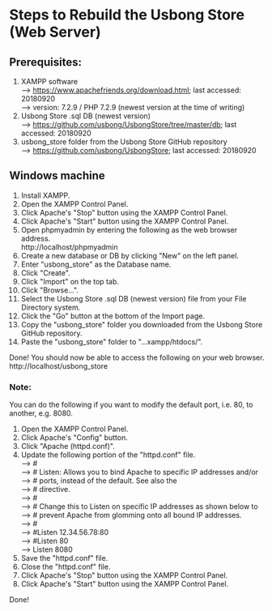 # Steps to Rebuild the Usbong Store (Web Server)
## Prerequisites:
1) XAMPP software<br>
--> https://www.apachefriends.org/download.html; last accessed: 20180920<br>
--> version: 7.2.9 / PHP 7.2.9 (newest version at the time of writing)
2) Usbong Store .sql DB (newest version)<br>
--> https://github.com/usbong/UsbongStore/tree/master/db; last accessed: 20180920<br>
3) usbong_store folder from the Usbong Store GitHub repository<br>
--> https://github.com/usbong/UsbongStore; last accessed: 20180920

## Windows machine
1) Install XAMPP.
2) Open the XAMPP Control Panel.
3) Click Apache's "Stop" button using the XAMPP Control Panel.
4) Click Apache's "Start" button using the XAMPP Control Panel.
5) Open phpmyadmin by entering the following as the web browser address.<br>
http://localhost/phpmyadmin<br>
6) Create a new database or DB by clicking "New" on the left panel.
7) Enter "usbong_store" as the Database name.
8) Click "Create".
9) Click "Import" on the top tab.
10) Click "Browse...".
11) Select the Usbong Store .sql DB (newest version) file from your File Directory system.
12) Click the "Go" button at the bottom of the Import page.
13) Copy the "usbong_store" folder you downloaded from the Usbong Store GitHub repository.
14) Paste the "usbong_store" folder to "...xampp/htdocs/".

Done! You should now be able to access the following on your web browser.<br>
http://localhost/usbong_store<br>
### <b>Note:</b><br>
You can do the following if you want to modify the default port, i.e. 80, to another, e.g. 8080.

1) Open the XAMPP Control Panel.
2) Click Apache's "Config" button.
3) Click "Apache (httpd.conf)".
4) Update the following portion of the "httpd.conf" file.<br>
--> #<br>
--> # Listen: Allows you to bind Apache to specific IP addresses and/or<br>
--> # ports, instead of the default. See also the <VirtualHost><br>
--> # directive.<br>
--> #<br>
--> # Change this to Listen on specific IP addresses as shown below to<br>
--> # prevent Apache from glomming onto all bound IP addresses.<br>
--> #<br>
--> #Listen 12.34.56.78:80<br>
--> #Listen 80<br>
--> Listen 8080<br>
5) Save the "httpd.conf" file.
6) Close the "httpd.conf" file.
7) Click Apache's "Stop" button using the XAMPP Control Panel.
8) Click Apache's "Start" button using the XAMPP Control Panel.

Done!
